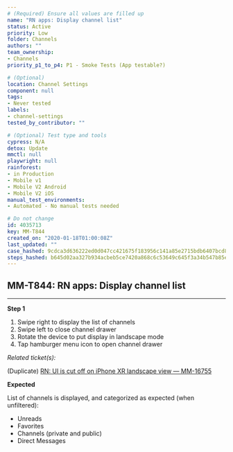 ```yaml
---
# (Required) Ensure all values are filled up
name: "RN apps: Display channel list"
status: Active
priority: Low
folder: Channels
authors: ""
team_ownership:
- Channels
priority_p1_to_p4: P1 - Smoke Tests (App testable?)

# (Optional)
location: Channel Settings
component: null
tags:
- Never tested
labels:
- channel-settings
tested_by_contributor: ""

# (Optional) Test type and tools
cypress: N/A
detox: Update
mmctl: null
playwright: null
rainforest:
- in Production
- Mobile v1
- Mobile V2 Android
- Mobile V2 iOS
manual_test_environments:
- Automated - No manual tests needed

# Do not change
id: 4035713
key: MM-T844
created_on: "2020-01-18T01:00:08Z"
last_updated: ""
case_hashed: 9cdca3d636222ed0d047cc421675f183956c141a85e2715bdb6407bcd81463f335b628c3f5954b3a709d778313b0de21
steps_hashed: b645d02aa327b934acbeb5ce7420a868c6c53649c645f3a34b547b85ef43707bccd03697027ce454f826f7c5ca24f144
---
```


<!-- (Auto-generated) Based on frontmatter's "key" and "name" -->

## MM-T844: RN apps: Display channel list

---

**Step 1**

1. Swipe right to display the list of channels
2. Swipe left to close channel drawer
3. Rotate the device to put display in landscape mode
4. Tap hamburger menu icon to open channel drawer

_Related ticket(s):_

(Duplicate) [RN: UI is cut off on iPhone XR landscape view — MM-16755](https://mattermost.atlassian.net/browse/MM-16755)

**Expected**

List of channels is displayed, and categorized as expected (when unfiltered):

- Unreads
- Favorites
- Channels (private and public)
- Direct Messages
